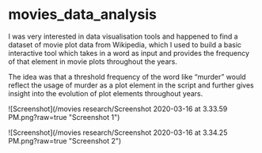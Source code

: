 # movies_data_analysis
  I was very interested in data visualisation tools and happened to find a dataset of movie plot data from Wikipedia, 
 which I used to build a basic interactive tool which takes in a word as input and provides the frequency of that element 
 in movie plots throughout the years. 
 
  The idea was that a threshold frequency of the word like “murder” would reflect 
 the usage of murder as a plot element in the script and further gives insight into the evolution of plot elements 
 throughout years.
 
 ![Screenshot](/movies research/Screenshot 2020-03-16 at 3.33.59 PM.png?raw=true "Screenshot 1")
 
 ![Screenshot](/movies research/Screenshot 2020-03-16 at 3.34.25 PM.png?raw=true "Screenshot 2")

